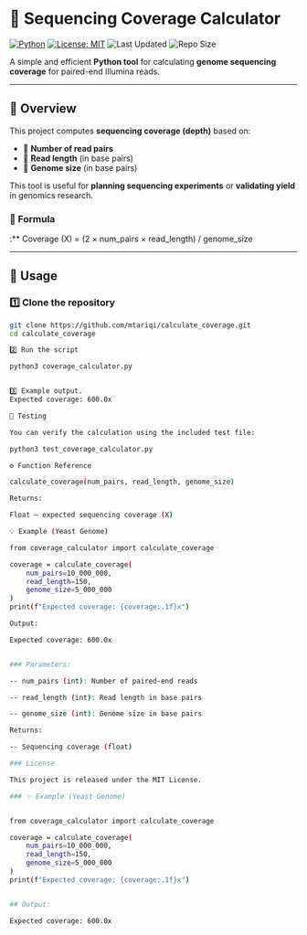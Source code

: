 # 🧬 Sequencing Coverage Calculator

[![Python](https://img.shields.io/badge/Python-3.9%2B-blue.svg)](https://www.python.org/)
[![License: MIT](https://img.shields.io/badge/License-MIT-green.svg)](LICENSE)
![Last Updated](https://img.shields.io/github/last-commit/mtariqi/calculate_coverage?color=yellow)
![Repo Size](https://img.shields.io/github/repo-size/mtariqi/calculate_coverage?color=lightgrey)

A simple and efficient **Python tool** for calculating **genome sequencing coverage** for paired-end Illumina reads.

---

## 📘 Overview

This project computes **sequencing coverage (depth)** based on:

- 🧪 **Number of read pairs**
- 🧬 **Read length** (in base pairs)
- 🧫 **Genome size** (in base pairs)

This tool is useful for **planning sequencing experiments** or **validating yield** in genomics research.

### 🧮 Formula

:** Coverage (X) = (2 × num_pairs × read_length) / genome_size

---
## 🚀 Usage

### 1️⃣ Clone the repository
```bash
git clone https://github.com/mtariqi/calculate_coverage.git
cd calculate_coverage

2️⃣ Run the script

python3 coverage_calculator.py


3️⃣ Example output.
Expected coverage: 600.0x

🧪 Testing

You can verify the calculation using the included test file:

python3 test_coverage_calculator.py

⚙️ Function Reference

calculate_coverage(num_pairs, read_length, genome_size)

Returns:

Float — expected sequencing coverage (X)

💡 Example (Yeast Genome)

from coverage_calculator import calculate_coverage

coverage = calculate_coverage(
    num_pairs=10_000_000,
    read_length=150,
    genome_size=5_000_000
)
print(f"Expected coverage: {coverage:.1f}x")

Output:

Expected coverage: 600.0x


### Parameters:

-- num_pairs (int): Number of paired-end reads

-- read_length (int): Read length in base pairs

-- genome_size (int): Genome size in base pairs

Returns:

-- Sequencing coverage (float)

### License

This project is released under the MIT License.

### ✨ Example (Yeast Genome)


from coverage_calculator import calculate_coverage

coverage = calculate_coverage(
    num_pairs=10_000_000,
    read_length=150,
    genome_size=5_000_000
)
print(f"Expected coverage: {coverage:.1f}x")


## Output:

Expected coverage: 600.0x


